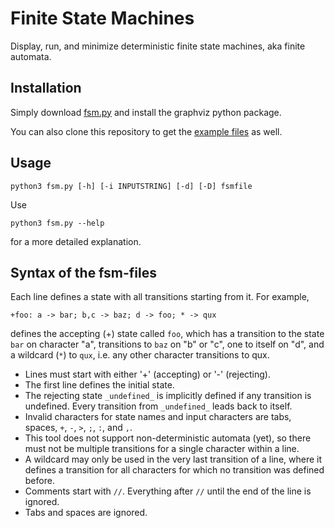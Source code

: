# Finite State Machines
Display, run, and minimize deterministic finite state machines, aka finite automata.


## Installation

Simply download [fsm.py](fsm.py) and install the graphviz python package.

You can also clone this repository to get the [example files](example_files/) as well.

## Usage
```
python3 fsm.py [-h] [-i INPUTSTRING] [-d] [-D] fsmfile
```
Use
```
python3 fsm.py --help
```
for a more detailed explanation.

## Syntax of the fsm-files
Each line defines a state with all transitions starting from it. For example,
```
+foo: a -> bar; b,c -> baz; d -> foo; * -> qux
```
defines the accepting (+) state called `foo`, which has a transition to the state `bar` on character "a", transitions to `baz` on "b" or "c", one to itself on "d", and a wildcard (`*`) to `qux`, i.e. any other character transitions to qux.
- Lines must start with either '+' (accepting) or '-' (rejecting).
- The first line defines the initial state.
- The rejecting state `_undefined_` is implicitly defined if any transition is undefined. Every transition from `_undefined_` leads back to itself.
- Invalid characters for state names and input characters are tabs, spaces, `+`, `-`, `>`, `;`, `:`, and `,`.
- This tool does not support non-deterministic automata (yet), so there must not be multiple transitions for a single character within a line.
- A wildcard may only be used in the very last transition of a line, where it defines a transition for all characters for which no transition was defined before.
- Comments start with `//`. Everything after `//` until the end of the line is ignored.
- Tabs and spaces are ignored.
